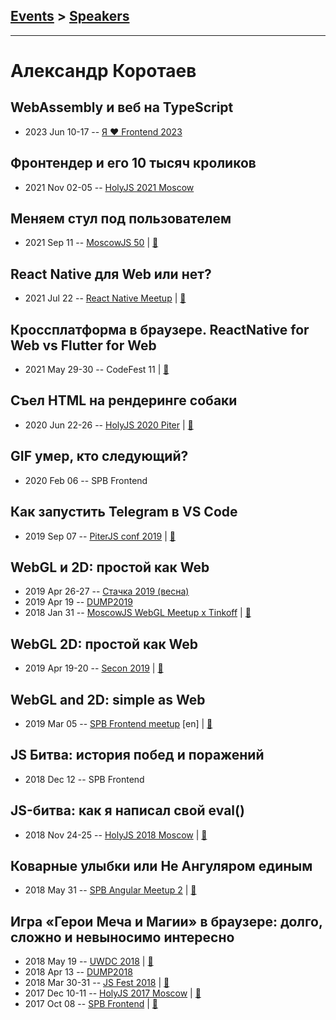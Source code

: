 ## [Events](../README.md) > [Speakers](../speakers.md)
---

# Александр Коротаев

## WebAssembly и веб на TypeScript
- 2023 Jun 10-17 -- [Я ❤ Frontend 2023](https://youtu.be/jphCxcOJoAk)    
## Фронтендер и его 10 тысяч кроликов
- 2021 Nov 02-05 -- [HolyJS 2021 Moscow](https://www.youtube.com/watch?v=TZStF-6lbVs)    
## Меняем стул под пользователем
- 2021 Sep 11 -- [MoscowJS 50](https://www.youtube.com/watch?v=W5YXcI3ov4w)  | [:notebook:](https://lekzd.ru/presentations/chair-switching-moscowjs/)  
## React Native для Web или нет?
- 2021 Jul 22 -- [React Native Meetup](https://www.youtube.com/watch?v=GIMs2bZ0yww&t=2664s)  | [:notebook:](http://lekzd.ru/presentations/react_native_web_sbermarket/)  
## Кроссплатформа в браузере. ReactNative for Web vs Flutter for Web
- 2021 May 29-30 -- CodeFest 11  | [:notebook:](https://disk.yandex.ru/d/_gzxa97IqxTagw)  
## Съел HTML на рендеринге собаки
- 2020 Jun 22-26 -- [HolyJS 2020 Piter](https://youtu.be/6fZ6vcp2ICU)  | [:notebook:](https://lekzd.ru/presentations/eating_dog_holyjs/)  
## GIF умер, кто следующий?
- 2020 Feb 06 -- SPB Frontend    
## Как запустить Telegram в VS Code
- 2019 Sep 07 -- [PiterJS conf 2019](https://youtu.be/6krNF2WW5EA)  | [:notebook:](https://fs.piterjs.org/events/conf2019/korotaev.pdf)  
## WebGL и 2D: простой как Web
- 2019 Apr 26-27 -- [Стачка 2019 (весна)](https://www.youtube.com/watch?v=7cbshfHfULs)    
- 2019 Apr 19 -- [DUMP2019](https://www.youtube.com/watch?v=PKNrhSe7ATM)    
- 2018 Jan 31 -- [MoscowJS WebGL Meetup x Tinkoff](https://youtu.be/jfRusB5E1n8)  | [:notebook:](http://lekzd.ru/presentations/webgl_simple_moscow/)  
## WebGL 2D: простой как Web
- 2019 Apr 19-20 -- [Secon 2019](https://youtu.be/vQLLCKaYyW4)  | [:notebook:](https://drive.google.com/open?id=13T6MUEX37n7dnLWsySIutClP-W2GfHDJV1VSxtv8unc)  
## WebGL and 2D: simple as Web
- 2019 Mar 05 -- [SPB Frontend meetup](https://www.youtube.com/watch?v=56rX1gTmt_c) [en] | [:notebook:](http://lekzd.ru/presentations/webgl_simple_sbp_eng/)  
## JS Битва: история побед и поражений
- 2018 Dec 12 -- SPB Frontend    
## JS-битва: как я написал свой eval()
- 2018 Nov 24-25 -- [HolyJS 2018 Moscow](https://www.youtube.com/watch?v=TJ7TGk5WJ5k)  | [:notebook:](http://lekzd.ru/presentations/js_battle_holy/)  
## Коварные улыбки или Не Ангуляром единым
- 2018 May 31 -- [SPB Angular Meetup 2](https://youtu.be/ckk_cBtq30U)  | [:notebook:](http://lekzd.ru/presentations/emoji/#)  
## Игра «Герои Меча и Магии» в браузере: долго, сложно и невыносимо интересно
- 2018 May 19 -- [UWDC 2018](https://www.youtube.com/watch?v=bv6MVuRbAmg)  | [:notebook:](http://lekzd.ru/presentations/uwdc_heroes/#cover)  
- 2018 Apr 13 -- [DUMP2018](https://www.youtube.com/watch?v=eauzFBCJDb0)    
- 2018 Mar 30-31 -- [JS Fest 2018](https://www.youtube.com/watch?v=YIq3QLVvcds)  | [:notebook:](http://lekzd.ru/presentations/jsFest_heroes/)  
- 2017 Dec 10-11 -- [HolyJS 2017 Moscow](https://www.youtube.com/watch?v=9Ep-1GTQ2hQ)  | [:notebook:](http://lekzd.ru/holyHeroes/)  
- 2017 Oct 08 -- [SPB Frontend](https://youtu.be/STxBvk98mf8?t=41m17s)  | [:notebook:](http://lekzd.ru/heroes)  
